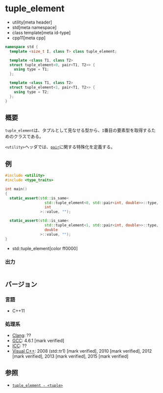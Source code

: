 # tuple_element
* utility[meta header]
* std[meta namespace]
* class template[meta id-type]
* cpp11[meta cpp]

```cpp
namespace std {
  template <size_t I, class T> class tuple_element;

  template <class T1, class T2>
  struct tuple_element<0, pair<T1, T2>> {
    using type = T1;
  };

  template <class T1, class T2>
  struct tuple_element<1, pair<T1, T2>> {
    using type = T2;
  };
}
```


## 概要
`tuple_element`は、タプルとして見なせる型から、`I`番目の要素型を取得するためのクラスである。

`<utility>`ヘッダでは、[`pair`](../pair.md)に関する特殊化を定義する。


## 例
```cpp example
#include <utility>
#include <type_traits>

int main()
{
  static_assert(std::is_same<
                  std::tuple_element<0, std::pair<int, double>>::type,
                  int
                >::value, "");

  static_assert(std::is_same<
                  std::tuple_element<1, std::pair<int, double>>::type,
                  double
                >::value, "");
}
```
* std::tuple_element[color ff0000]

### 出力
```
```

## バージョン
### 言語
- C++11

### 処理系
- [Clang](/implementation.md#clang): ??
- [GCC](/implementation.md#gcc): 4.6.1 [mark verified]
- [ICC](/implementation.md#icc): ??
- [Visual C++](/implementation.md#visual_cpp): 2008 (std::tr1) [mark verified], 2010 [mark verified], 2012 [mark verified], 2013 [mark verified], 2015 [mark verified]

## 参照
- [`tuple_element - <tuple>`](/reference/tuple/tuple_element.md)
